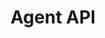 ---
title: "Agent API"
type: "api-reference"
version: "0.2"
dev_preview: false
hide_from_menu: true
desc: "Interact with customers by joining the messaging protocol as an agent."
color: "#ee5201"
---